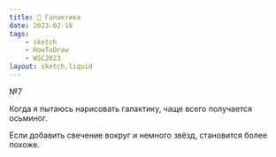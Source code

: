 ```yaml
---
title: 🌌 Галактика
date: 2023-02-18
tags:
    - sketch
    - HowToDraw
    - WSC2023
layout: sketch.liquid
---
```


№7

Когда я пытаюсь нарисовать галактику, чаще всего получается осьминог.

Если добавить свечение вокруг и немного звёзд, становится более похоже.
